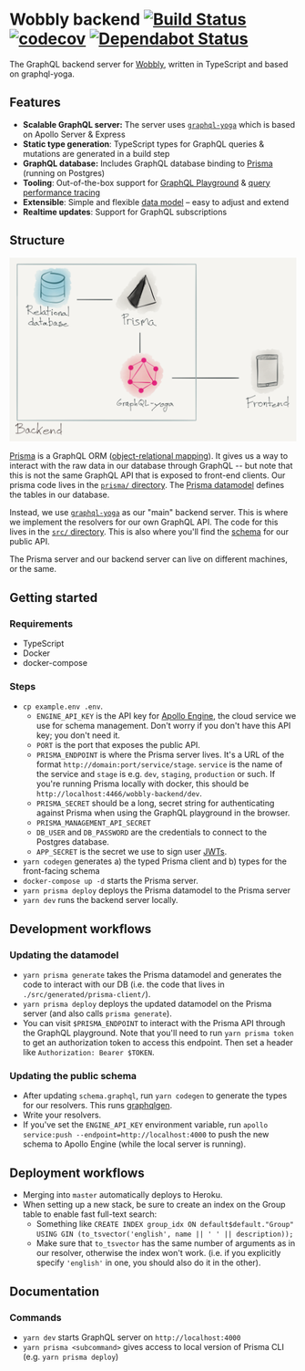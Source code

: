 # Wobbly backend [![Build Status](https://travis-ci.com/Wobbly-App/graphql-backend.svg?branch=develop)](https://travis-ci.com/Wobbly-App/graphql-backend) [![codecov](https://codecov.io/gh/Wobbly-App/graphql-backend/branch/develop/graph/badge.svg)](https://codecov.io/gh/Wobbly-App/graphql-backend) [![Dependabot Status](https://api.dependabot.com/badges/status?host=github&repo=Wobbly-App/graphql-backend)](https://dependabot.com)

The GraphQL backend server for [Wobbly](https://wobbly.app), written in TypeScript and based on graphql-yoga.

## Features

- **Scalable GraphQL server:** The server uses [`graphql-yoga`](https://github.com/prisma/graphql-yoga) which is based on Apollo Server & Express
- **Static type generation**: TypeScript types for GraphQL queries & mutations are generated in a build step
- **GraphQL database:** Includes GraphQL database binding to [Prisma](https://www.prismagraphql.com) (running on Postgres)
- **Tooling**: Out-of-the-box support for [GraphQL Playground](https://github.com/prisma/graphql-playground) & [query performance tracing](https://github.com/apollographql/apollo-tracing)
- **Extensible**: Simple and flexible [data model](./prisma/datamodel.prisma) – easy to adjust and extend
- **Realtime updates**: Support for GraphQL subscriptions

## Structure

![img](diagram.png)

[Prisma](https://www.prisma.io/) is a GraphQL ORM ([object-relational mapping](https://en.wikipedia.org/wiki/Object-relational_mapping)). It gives us a way to interact with the raw data in our database through GraphQL -- but note that this is not the same GraphQL API that is exposed to front-end clients. Our prisma code lives in the [`prisma/` directory](./prisma/). The [Prisma datamodel](./prisma/datamodel.prisma) defines the tables in our database.

Instead, we use [`graphql-yoga`](https://github.com/prisma/graphql-yoga) as our "main" backend server. This is where we implement the resolvers for our own GraphQL API. The code for this lives in the [`src/` directory](./src/). This is also where you'll find the [schema](./src/schema.graphql) for our public API.

The Prisma server and our backend server can live on different machines, or the same.

## Getting started

### Requirements

- TypeScript
- Docker
- docker-compose

### Steps

- `cp example.env .env`.
  - `ENGINE_API_KEY` is the API key for [Apollo Engine](https://engine.apollographql.com), the cloud service we use for schema management. Don't worry if you don't have this API key; you don't need it.
  - `PORT` is the port that exposes the public API.
  - `PRISMA_ENDPOINT` is where the Prisma server lives. It's a URL of the format `http://domain:port/service/stage`. `service` is the name of the service and `stage` is e.g. `dev`, `staging`, `production` or such. If you're running Prisma locally with docker, this should be `http://localhost:4466/wobbly-backend/dev`.
  - `PRISMA_SECRET` should be a long, secret string for authenticating against Prisma when using the GraphQL playground in the browser.
  - `PRISMA_MANAGEMENT_API_SECRET`
  - `DB_USER` and `DB_PASSWORD` are the credentials to connect to the Postgres database.
  - `APP_SECRET` is the secret we use to sign user [JWTs](https://en.wikipedia.org/wiki/JSON_Web_Token).
- `yarn codegen` generates a) the typed Prisma client and b) types for the front-facing schema
- `docker-compose up -d` starts the Prisma server.
- `yarn prisma deploy` deploys the Prisma datamodel to the Prisma server
- `yarn dev` runs the backend server locally.

## Development workflows

### Updating the datamodel

- `yarn prisma generate` takes the Prisma datamodel and generates the code to interact with our DB (i.e. the code that lives in `./src/generated/prisma-client/`).
- `yarn prisma deploy` deploys the updated datamodel on the Prisma server (and also calls `prisma generate`).
- You can visit `$PRISMA_ENDPOINT` to interact with the Prisma API through the GraphQL playground. Note that you'll need to run `yarn prisma token` to get an authorization token to access this endpoint. Then set a header like `Authorization: Bearer $TOKEN`.

### Updating the public schema

- After updating `schema.graphql`, run `yarn codegen` to generate the types for our resolvers. This runs [graphqlgen](https://github.com/prisma/graphqlgen).
- Write your resolvers.
- If you've set the `ENGINE_API_KEY` environment variable, run `apollo service:push --endpoint=http://localhost:4000` to push the new schema to Apollo Engine (while the local server is running).

## Deployment workflows

- Merging into `master` automatically deploys to Heroku.
- When setting up a new stack, be sure to create an index on the Group table to enable fast full-text search:
  - Something like `CREATE INDEX group_idx ON default$default."Group" USING GIN (to_tsvector('english', name || ' ' || description));`
  - Make sure that `to_tsvector` has the same number of arguments as in our resolver, otherwise the index won't work. (i.e. if you explicitly specify `'english'`
    in one, you should also do it in the other).

## Documentation

### Commands

- `yarn dev` starts GraphQL server on `http://localhost:4000`
- `yarn prisma <subcommand>` gives access to local version of Prisma CLI (e.g. `yarn prisma deploy`)
